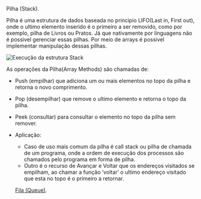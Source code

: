 Pilha (Stack).

Pilha é uma estrutura de dados baseada no principio LIFO(Last in, First out), onde o ultimo elemento inserido é o primeiro a ser removido, como por exemplo, pilha de Livros ou Pratos.
Já que nativamente por linguagens não é possivel gerenciar essas pilhas. Por meio de arrays é possivel implementar manipulação dessas pilhas.

![Execução da estrutura Stack](https://media.geeksforgeeks.org/wp-content/cdn-uploads/20221219100314/stack.drawio2.png)

As operações da Pilha(Array Methods) são chamadas de:
- Push (empilhar) que adiciona um ou mais elementos no topo da pilha e retorna o novo comprimento. 
- Pop (desempilhar) que remove o ultimo elemento e retorna o topo da pilha.
- Peek (consultar) para consultar o elemento no topo da pilha sem remover.

- Aplicação:
    - Caso de uso mais comum da pilha é call stack ou pilha de chamada de um programa, onde a ordem de execução dos processos são chamados pelo programa em forma de pilha.
    - Outro é o recurso de Avançar e Voltar que os endereços visitados se empilham, ao chamar a função ‘voltar’ o ultimo endereço visitado que esta no topo é o primeiro a retornar.

    [Fila (Queue)](https://github.com/jeffersilveira/dsa-javascript/blob/main/Queue/Readme.md).